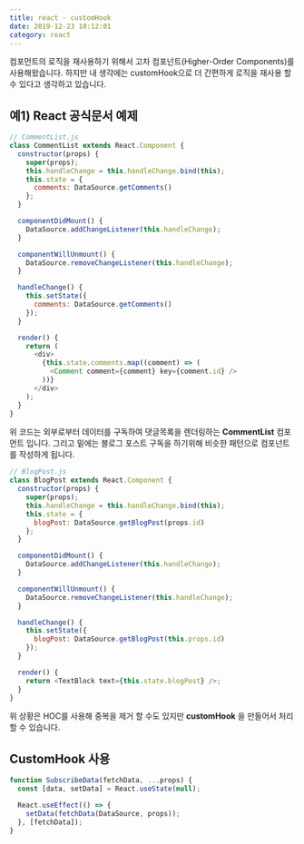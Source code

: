 ```yaml
---
title: react - customHook
date: 2019-12-23 18:12:01
category: react
---
```


컴포먼트의 로직을 재사용하기 위해서 고차 컴포넌트(Higher-Order Components)를 사용해왔습니다. 하지만 내 생각에는 customHook으로 더 간편하게 로직을 재사용 할 수 있다고 생각하고 있습니다.

## 예1) React 공식문서 예제
```javascript
// CommentList.js
class CommentList extends React.Component {
  constructor(props) {
    super(props);
    this.handleChange = this.handleChange.bind(this);
    this.state = {
      comments: DataSource.getComments()
    };
  }

  componentDidMount() {
    DataSource.addChangeListener(this.handleChange);
  }

  componentWillUnmount() {
    DataSource.removeChangeListener(this.handleChange);
  }

  handleChange() {
    this.setState({
      comments: DataSource.getComments()
    });
  }

  render() {
    return (
      <div>
        {this.state.comments.map((comment) => (
          <Comment comment={comment} key={comment.id} />
        ))}
      </div>
    );
  }
}
```
위 코드는 외부로부터 데이터를 구독하여 댓글목록을 렌더링하는 **CommentList** 컴포먼트 입니다. 그리고 밑에는 블로그 포스트 구독을 하기위해 비슷한 패턴으로 컴포넌트를 작성하게 됩니다.
```javascript
// BlogPost.js
class BlogPost extends React.Component {
  constructor(props) {
    super(props);
    this.handleChange = this.handleChange.bind(this);
    this.state = {
      blogPost: DataSource.getBlogPost(props.id)
    };
  }

  componentDidMount() {
    DataSource.addChangeListener(this.handleChange);
  }

  componentWillUnmount() {
    DataSource.removeChangeListener(this.handleChange);
  }

  handleChange() {
    this.setState({
      blogPost: DataSource.getBlogPost(this.props.id)
    });
  }

  render() {
    return <TextBlock text={this.state.blogPost} />;
  }
}
```
위 상황은 HOC를 사용해 중복을 제거 할 수도 있지만 **customHook** 을 만들어서 처리 할 수 있습니다.

## CustomHook 사용
```javascript
function SubscribeData(fetchData, ...props) {
  const [data, setData] = React.useState(null);

  React.useEffect(() => {
    setData(fetchData(DataSource, props));
  }, [fetchData]);
}
```
